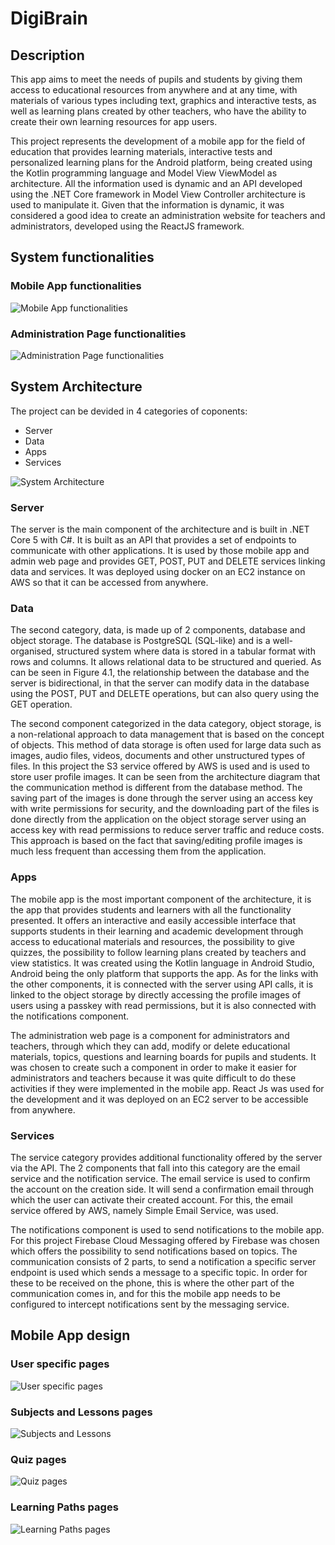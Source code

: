 # DigiBrain

## Description

This app aims to meet the needs of pupils and students by giving them access to educational resources from anywhere and at any time, with materials of various types including text, graphics and interactive tests, as well as learning plans created by other teachers, who have the ability to create their own learning resources for app users.

This project represents the development of a mobile app for the field of education that provides learning materials, interactive tests and personalized learning plans for the Android platform, being created using the Kotlin programming language and Model View ViewModel as architecture. All the information used is dynamic and an API developed using the .NET Core framework in Model View Controller architecture is used to manipulate it. Given that the information is dynamic, it was considered a good idea to create an administration website for teachers and administrators, developed using the ReactJS framework.

## System functionalities

### Mobile App functionalities

![Mobile App functionalities](Images/mobile-app-usecases.png)

### Administration Page functionalities

![Administration Page functionalities](Images/web-page-usecases.png)

## System Architecture

The project can be devided in 4 categories of coponents:

 - Server
 - Data
 - Apps
 - Services

![System Architecture](Images/system-architecture.png)

### Server

The server is the main component of the architecture and is built in .NET Core 5 with C#. It is built as an API that provides a set of endpoints to communicate with other applications. It is used by those mobile app and admin web page and provides GET, POST, PUT and DELETE services linking data and services. It was deployed using docker on an EC2 instance on AWS so that it can be accessed from anywhere.

### Data

The second category, data, is made up of 2 components, database and object storage. The database is PostgreSQL (SQL-like) and is a well-organised, structured system where data is stored in a tabular format with rows and columns. It allows relational data to be structured and queried. As can be seen in Figure 4.1, the relationship between the database and the server is bidirectional, in that the server can modify data in the database using the POST, PUT and DELETE operations, but can also query using the GET operation.

The second component categorized in the data category, object storage, is a non-relational approach to data management that is based on the concept of objects. This method of data storage is often used for large data such as images, audio files, videos, documents and other unstructured types of files. In this project the S3 service offered by AWS is used and is used to store user profile images. It can be seen from the architecture diagram that the communication method is different from the database method. The saving part of the images is done through the server using an access key with write permissions for security, and the downloading part of the files is done directly from the application on the object storage server using an access key with read permissions to reduce server traffic and reduce costs. This approach is based on the fact that saving/editing profile images is much less frequent than accessing them from the application.

### Apps

The mobile app is the most important component of the architecture, it is the app that provides students and learners with all the functionality presented. It offers an interactive and easily accessible interface that supports students in their learning and academic development through access to educational materials and resources, the possibility to give quizzes, the possibility to follow learning plans created by teachers and view statistics. It was created using the Kotlin language in Android Studio, Android being the only platform that supports the app. As for the links with the other components, it is connected with the server using API calls, it is linked to the object storage by directly accessing the profile images of users using a passkey with read permissions, but it is also connected with the notifications component.

The administration web page is a component for administrators and teachers, through which they can add, modify or delete educational materials, topics, questions and learning boards for pupils and students. It was chosen to create such a component in order to make it easier for administrators and teachers because it was quite difficult to do these activities if they were implemented in the mobile app. React Js was used for the development and it was deployed on an EC2 server to be accessible from anywhere.

### Services

The service category provides additional functionality offered by the server via the API. The 2 components that fall into this category are the email service and the notification service. The email service is used to confirm the account on the creation side. It will send a confirmation email through which the user can activate their created account. For this, the email service offered by AWS, namely Simple Email Service, was used.

The notifications component is used to send notifications to the mobile app. For this project Firebase Cloud Messaging offered by Firebase was chosen which offers the possibility to send notifications based on topics. The communication consists of 2 parts, to send a notification a specific server endpoint is used which sends a message to a specific topic. In order for these to be received on the phone, this is where the other part of the communication comes in, and for this the mobile app needs to be configured to intercept notifications sent by the messaging service.

## Mobile App design

### User specific pages

![User specific pages](Images/mobile-user-specific.jpg)

### Subjects and Lessons pages

![Subjects and Lessons](Images/mobile-subjects-lessons.jpg)

### Quiz pages

![Quiz pages](Images/mobile-quiz.jpg)

### Learning Paths pages

![Learning Paths pages](Images/mobile-learn-path.jpg)
